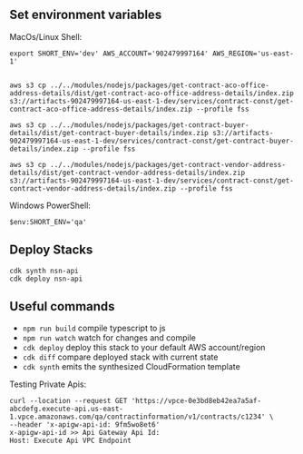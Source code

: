 ## Set environment variables

MacOs/Linux Shell:

```
export SHORT_ENV='dev' AWS_ACCOUNT='902479997164' AWS_REGION='us-east-1'


aws s3 cp ../../modules/nodejs/packages/get-contract-aco-office-address-details/dist/get-contract-aco-office-address-details/index.zip s3://artifacts-902479997164-us-east-1-dev/services/contract-const/get-contract-aco-office-address-details/index.zip --profile fss

aws s3 cp ../../modules/nodejs/packages/get-contract-buyer-details/dist/get-contract-buyer-details/index.zip s3://artifacts-902479997164-us-east-1-dev/services/contract-const/get-contract-buyer-details/index.zip --profile fss

aws s3 cp ../../modules/nodejs/packages/get-contract-vendor-address-details/dist/get-contract-vendor-address-details/index.zip s3://artifacts-902479997164-us-east-1-dev/services/contract-const/get-contract-vendor-address-details/index.zip --profile fss

```

Windows PowerShell:

```
$env:SHORT_ENV='qa'
```

## Deploy Stacks

```
cdk synth nsn-api
cdk deploy nsn-api
```

## Useful commands

-   `npm run build` compile typescript to js
-   `npm run watch` watch for changes and compile
-   `cdk deploy` deploy this stack to your default AWS account/region
-   `cdk diff` compare deployed stack with current state
-   `cdk synth` emits the synthesized CloudFormation template

Testing Private Apis:

```
curl --location --request GET 'https://vpce-0e3bd8eb42ea7a5af-abcdefg.execute-api.us-east-1.vpce.amazonaws.com/qa/contractinformation/v1/contracts/c1234' \
--header 'x-apigw-api-id: 9fm5wo8et6'
x-apigw-api-id >> Api Gateway Api Id:
Host: Execute Api VPC Endpoint
```
